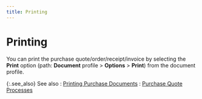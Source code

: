 ```yaml
---
title: Printing
---
```


# Printing


You can print the purchase quote/order/receipt/invoice by selecting  the **Print** option (path: **Document** profile > **Options**  > **Print**) from the document  profile.


{:.see_also}
See also
: [Printing  Purchase Documents]({{site.pp_baseurl}}/purc-proc/doc-profile/doc-options/prnt-purc-docs/printing_purchase_documents.html)
: [Purchase  Quote Processes]({{site.pp_baseurl}}/purc-proc/pqs/pq-processes/purchase_quote_processes.html)
